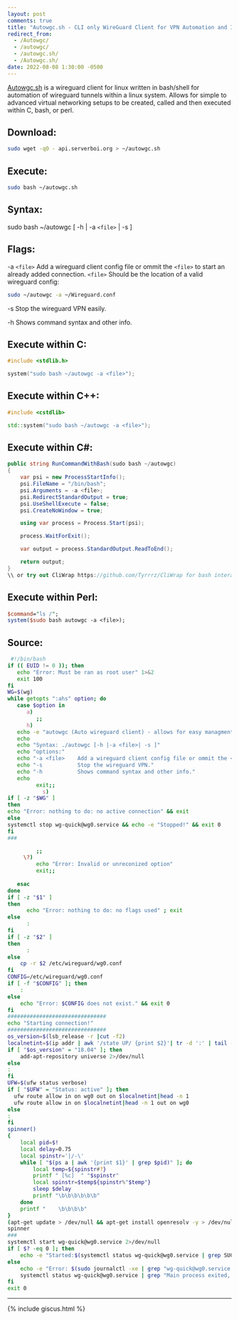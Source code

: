```yaml
---
layout: post
comments: true
title: "Autowgc.sh - CLI only WireGuard Client for VPN Automation and Integration"
redirect_from:
  - /Autowgc/
  - /autowgc/
  - /autowgc.sh/
  - /Autowgc.sh/
date: 2022-08-08 1:30:00 -0500
---
```

[Autowgc.sh](https://github.com/JakeTurner616/autowgc) is a wireguard client for linux written in bash/shell for automation of wireguard tunnels within a linux system. Allows for simple to advanced virtual networking setups to be created, called and then executed within C, bash, or perl.
## Download:
```bash
sudo wget -qO - api.serverboi.org > ~/autowgc.sh
```
## Execute:
```bash
sudo bash ~/autowgc.sh
```
## Syntax:
 sudo bash ~/autowgc	  [ 	-h  	| -a `<file>` |  -s  	 ]
## Flags:
 
 -a  `<file>`  Add a wireguard client config file or ommit the `<file>` to start an already added connection. `<file>` Should be the location of a valid wireguard config:
 
 ```bash
sudo ~/autowgc -a ~/Wireguard.conf
```
 
 -s           	Stop the wireguard VPN easily.
 
 -h           	Shows command syntax and other info.
 ## Execute within C:
 ```C
#include <stdlib.h>

system("sudo bash ~/autowgc -a <file>");
```
 ## Execute within C++:
 ```C++
#include <cstdlib>

std::system("sudo bash ~/autowgc -a <file>");
```
## Execute within C#:
```C#
public string RunCommandWithBash(sudo bash ~/autowgc)
{
    var psi = new ProcessStartInfo();
    psi.FileName = "/bin/bash";
    psi.Arguments = -a <file>;
    psi.RedirectStandardOutput = true;
    psi.UseShellExecute = false;
    psi.CreateNoWindow = true;

    using var process = Process.Start(psi);

    process.WaitForExit();

    var output = process.StandardOutput.ReadToEnd();

    return output;
}
\\ or try out CliWrap https://github.com/Tyrrrz/CliWrap for bash interaction from within C#
```
## Execute within Perl:
```Perl
$command="ls /";
system($sudo bash autowgc -a <file>);
```
## Source:
```bash
 #!/bin/bash
if (( EUID != 0 )); then
   echo "Error: Must be ran as root user" 1>&2
   exit 100
fi
WG=$(wg)
while getopts ":ahs" option; do
   case $option in
      a) 
         ;;
      h) 
   echo -e "autowgc (Auto wireguard client) - allows for easy managment of a wireguard connection."
   echo
   echo "Syntax: ./autowgc [-h |-a <file>| -s ]"
   echo "options:"
   echo "-a <file>    Add a wireguard client config file or ommit the <file> to start an already added connection."
   echo "-s           Stop the wireguard VPN."
   echo "-h           Shows command syntax and other info."
   echo
         exit;;
           s) 
if [ -z "$WG" ]
then
echo "Error: nothing to do: no active connection" && exit
else
systemctl stop wg-quick@wg0.service && echo -e "Stopped!" && exit 0
fi
###

         ;;
     \?) 
         echo "Error: Invalid or unreconized option"
         exit;;
                 
   esac
done
if [ -z "$1" ]
then
      echo "Error: nothing to do: no flags used" ; exit
else
      :
fi
if [ -z "$2" ]
then
      :
else
    cp -r $2 /etc/wireguard/wg0.conf  
fi
CONFIG=/etc/wireguard/wg0.conf
if [ -f "$CONFIG" ]; then
    :
else 
    echo "Error: $CONFIG does not exist." && exit 0
fi
###############################
echo "Starting connection!"
###############################
os_version=$(lsb_release -r |cut -f2)
localnetint=$(ip addr | awk '/state UP/ {print $2}'| tr -d ':' | tail -1)
if [ "$os_version" = "18.04" ]; then
    add-apt-repository universe 2>/dev/null
else
:
fi
UFW=$(ufw status verbose)
if [ "$UFW" = "Status: active" ]; then
  ufw route allow in on wg0 out on $localnetint|head -n 1
  ufw route allow in on $localnetint|head -n 1 out on wg0
else
:
fi
spinner()
{
    local pid=$!
    local delay=0.75
    local spinstr='|/-\'
    while [ "$(ps a | awk '{print $1}' | grep $pid)" ]; do
        local temp=${spinstr#?}
        printf " [%c]  " "$spinstr"
        local spinstr=$temp${spinstr%"$temp"}
        sleep $delay
        printf "\b\b\b\b\b\b"
    done
    printf "    \b\b\b\b"
}
(apt-get update > /dev/null && apt-get install openresolv -y > /dev/nulll && apt-get install wireguard -y > /dev/null && apt-get upgrade > /dev/null && wait && cd /etc/wireguard ; umask 077 && wg genkey > private-key && wg pubkey > public-key < private-key) &
spinner
###
systemctl start wg-quick@wg0.service 2>/dev/null 
if [ $? -eq 0 ]; then
    echo -e "Started:$(systemctl status wg-quick@wg0.service | grep SUCCESS | head -1)" 
else
    echo -e "Error: $(sudo journalctl -xe | grep "wg-quick@wg0.service has finished with a failure" | tail -1)"
	systemctl status wg-quick@wg0.service | grep "Main process exited, code=exited, status=1/FAILURE"
fi
exit 0
```
---
{% include giscus.html %}
